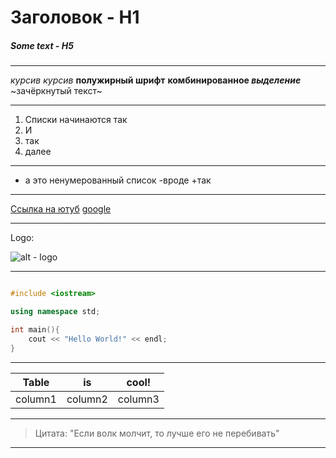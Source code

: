 # Заголовок - H1

##### Some text - H5

---

*курсив* _курсив_
**полужирный шрифт**
**комбинированное _выделение_**
~зачёркнутый текст~

---

1. Списки начинаются так
2. И 
3. так 
4. далее

---

* а это ненумерованный список
-вроде
+так

---

[Ссылка на ютуб](https://youtube.com)
[google](https://google.com)

---

Logo:

![alt - logo](https://www.google.com/imgres?imgurl=https%3A%2F%2Fimg.freepik.com%2Ffree-vector%2Fbird-colorful-logo-gradient-vector_343694-1365.jpg&tbnid=qrn4zRugFoxeWM&vet=12ahUKEwjk7eTOvvyBAxXvKRAIHWYsD48QMygAegQIARBo..i&imgrefurl=https%3A%2F%2Fwww.freepik.com%2Ffree-photos-vectors%2Flogo&docid=ldkRqsCRrSjoyM&w=626&h=626&q=logo&client=opera-gx&ved=2ahUKEwjk7eTOvvyBAxXvKRAIHWYsD48QMygAegQIARBo)

---

```c++

#include <iostream>

using namespace std;

int main(){
	cout << "Hello World!" << endl;
}
```
---

|Table		|is		|cool!		|
|-----------|-------|-----------|
|column1    | column2|column3   |

---

>Цитата: "Если волк молчит, то лучше его не перебивать"

---
